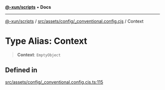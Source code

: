 [**@-xun/scripts**](../../../../../README.md) • **Docs**

***

[@-xun/scripts](../../../../../README.md) / [src/assets/config/\_conventional.config.cjs](../README.md) / Context

# Type Alias: Context

> **Context**: `EmptyObject`

## Defined in

[src/assets/config/\_conventional.config.cjs.ts:115](https://github.com/Xunnamius/xscripts/blob/5eb9deff748ee6e4af3c57a16f6370d16bb97bfb/src/assets/config/_conventional.config.cjs.ts#L115)
